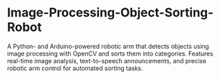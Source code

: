 # Image-Processing-Object-Sorting-Robot
A Python- and Arduino-powered robotic arm that detects objects using image processing with OpenCV and sorts them into categories. Features real-time image analysis, text-to-speech announcements, and precise robotic arm control for automated sorting tasks.
